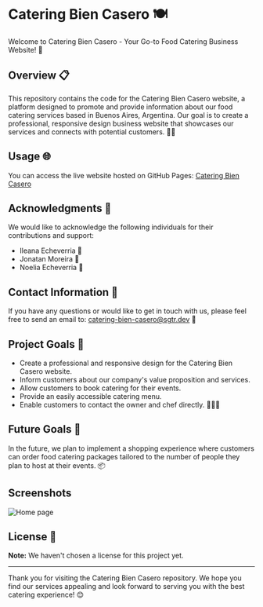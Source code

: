 # Catering Bien Casero 🍽️

Welcome to Catering Bien Casero - Your Go-to Food Catering Business Website! 🎉

## Overview 📋

This repository contains the code for the Catering Bien Casero website, a platform designed to promote and provide information about our food catering services based in Buenos Aires, Argentina. Our goal is to create a professional, responsive design business website that showcases our services and connects with potential customers. 🌮🍰

## Usage 🌐

You can access the live website hosted on GitHub Pages: [Catering Bien Casero](https://stefanoturcarelli.github.io/catering-bien-casero/)

## Acknowledgments 🙏

We would like to acknowledge the following individuals for their contributions and support:

- Ileana Echeverria 🙌
- Jonatan Moreira 🙌
- Noelia Echeverria 🙌

## Contact Information 📧

If you have any questions or would like to get in touch with us, please feel free to send an email to: [catering-bien-casero@sgtr.dev](mailto:catering-bien-casero@sgtr.dev) 📩

## Project Goals 🎯

- Create a professional and responsive design for the Catering Bien Casero website.
- Inform customers about our company's value proposition and services.
- Allow customers to book catering for their events.
- Provide an easily accessible catering menu.
- Enable customers to contact the owner and chef directly. 🍴👨‍🍳

## Future Goals 🚀

In the future, we plan to implement a shopping experience where customers can order food catering packages tailored to the number of people they plan to host at their events. 📦

## Screenshots
![Home page]()

## License 📄

**Note:** We haven't chosen a license for this project yet.

---

Thank you for visiting the Catering Bien Casero repository. We hope you find our services appealing and look forward to serving you with the best catering experience! 😊
